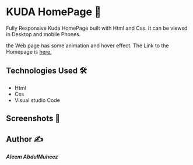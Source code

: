 # KUDA HomePage 🌟
 Fully Responsive Kuda HomePage built with Html and Css. It can be viewsd in Desktop and mobile Phones.
 
 the Web page has some animation and hover effect.
 The Link to the Homepage is [here.](https://uheezal.github.io/kuda.github.io/)
 
 ## Technologies Used 🛠️
 * Html
 * Css
 * Visual studio Code
 
 ## Screenshots 📸
 
 
 
 ## Author ✍️
 ##### Aleem AbdulMuheez
